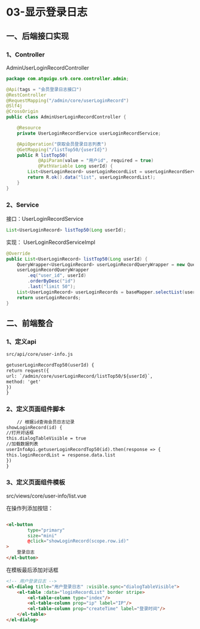 # 03-显示登录日志

## 一、后端接口实现

### 1、Controller

AdminUserLoginRecordController

```java
package com.atguigu.srb.core.controller.admin;

@Api(tags = "会员登录日志接口")
@RestController
@RequestMapping("/admin/core/userLoginRecord")
@Slf4j
@CrossOrigin
public class AdminUserLoginRecordController {

    @Resource
    private UserLoginRecordService userLoginRecordService;

    @ApiOperation("获取会员登录日志列表")
    @GetMapping("/listTop50/{userId}")
    public R listTop50(
            @ApiParam(value = "用户id", required = true)
            @PathVariable Long userId) {
        List<UserLoginRecord> userLoginRecordList = userLoginRecordService.listTop50(userId);
        return R.ok().data("list", userLoginRecordList);
    }
}
```

### 2、Service

接口：UserLoginRecordService

```java
List<UserLoginRecord> listTop50(Long userId);
```

实现： UserLoginRecordServiceImpl

```java
@Override
public List<UserLoginRecord> listTop50(Long userId) {
    QueryWrapper<UserLoginRecord> userLoginRecordQueryWrapper = new QueryWrapper<>();
    userLoginRecordQueryWrapper
        .eq("user_id", userId)
        .orderByDesc("id")
        .last("limit 50");
    List<UserLoginRecord> userLoginRecords = baseMapper.selectList(userLoginRecordQueryWrapper);
    return userLoginRecords;
}
```

## 二、前端整合

### 1、定义api

```html
src/api/core/user-info.js

getuserLoginRecordTop50(userId) {
return request({
url: `/admin/core/userLoginRecord/listTop50/${userId}`,
method: 'get'
})
}
```

### 2、定义页面组件脚本

```html
    // 根据id查询会员日志记录
showLoginRecord(id) {
//打开对话框
this.dialogTableVisible = true
//加载数据列表
userInfoApi.getuserLoginRecordTop50(id).then(response => {
this.loginRecordList = response.data.list
})
}
```

### 3、定义页面组件模板

src/views/core/user-info/list.vue

在操作列添加按钮：

```html

<el-button
        type="primary"
        size="mini"
        @click="showLoginRecord(scope.row.id)"
>
    登录日志
</el-button>
```

在模板最后添加对话框

```html
<!-- 用户登录日志 -->
<el-dialog title="用户登录日志" :visible.sync="dialogTableVisible">
    <el-table :data="loginRecordList" border stripe>
        <el-table-column type="index"/>
        <el-table-column prop="ip" label="IP"/>
        <el-table-column prop="createTime" label="登录时间"/>
    </el-table>
</el-dialog>
```

